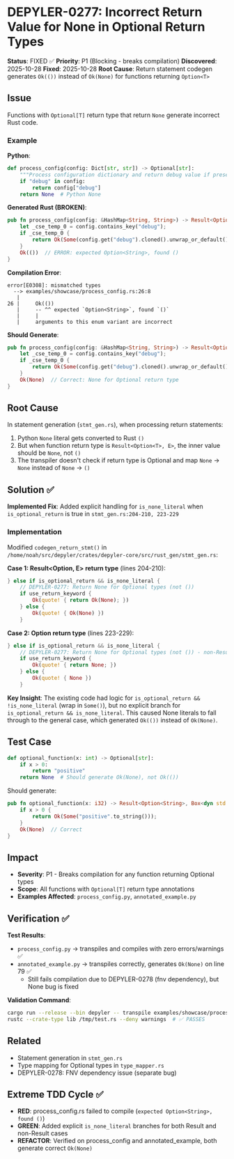 # DEPYLER-0277: Incorrect Return Value for None in Optional Return Types

**Status**: FIXED ✅
**Priority**: P1 (Blocking - breaks compilation)
**Discovered**: 2025-10-28
**Fixed**: 2025-10-28
**Root Cause**: Return statement codegen generates `Ok(())` instead of `Ok(None)` for functions returning `Option<T>`

## Issue

Functions with `Optional[T]` return type that return `None` generate incorrect Rust code.

### Example

**Python**:
```python
def process_config(config: Dict[str, str]) -> Optional[str]:
    """Process configuration dictionary and return debug value if present."""
    if "debug" in config:
        return config["debug"]
    return None  # Python None
```

**Generated Rust (BROKEN)**:
```rust
pub fn process_config(config: &HashMap<String, String>) -> Result<Option<String>, IndexError> {
    let _cse_temp_0 = config.contains_key("debug");
    if _cse_temp_0 {
        return Ok(Some(config.get("debug").cloned().unwrap_or_default()));
    }
    Ok(())  // ERROR: expected Option<String>, found ()
}
```

**Compilation Error**:
```
error[E0308]: mismatched types
  --> examples/showcase/process_config.rs:26:8
   |
26 |     Ok(())
   |     -- ^^ expected `Option<String>`, found `()`
   |     |
   |     arguments to this enum variant are incorrect
```

**Should Generate**:
```rust
pub fn process_config(config: &HashMap<String, String>) -> Result<Option<String>, IndexError> {
    let _cse_temp_0 = config.contains_key("debug");
    if _cse_temp_0 {
        return Ok(Some(config.get("debug").cloned().unwrap_or_default()));
    }
    Ok(None)  // Correct: None for Optional return type
}
```

## Root Cause

In statement generation (`stmt_gen.rs`), when processing return statements:
1. Python `None` literal gets converted to Rust `()`
2. But when function return type is `Result<Option<T>, E>`, the inner value should be `None`, not `()`
3. The transpiler doesn't check if return type is Optional and map `None` → `None` instead of `None` → `()`

## Solution ✅

**Implemented Fix**: Added explicit handling for `is_none_literal` when `is_optional_return` is true in `stmt_gen.rs:204-210, 223-229`

### Implementation

Modified `codegen_return_stmt()` in `/home/noah/src/depyler/crates/depyler-core/src/rust_gen/stmt_gen.rs`:

**Case 1: Result<Option<T>, E> return type** (lines 204-210):
```rust
} else if is_optional_return && is_none_literal {
    // DEPYLER-0277: Return None for Optional types (not ())
    if use_return_keyword {
        Ok(quote! { return Ok(None); })
    } else {
        Ok(quote! { Ok(None) })
    }
```

**Case 2: Option<T> return type** (lines 223-229):
```rust
} else if is_optional_return && is_none_literal {
    // DEPYLER-0277: Return None for Optional types (not ()) - non-Result case
    if use_return_keyword {
        Ok(quote! { return None; })
    } else {
        Ok(quote! { None })
    }
```

**Key Insight**: The existing code had logic for `is_optional_return && !is_none_literal` (wrap in `Some()`), but no explicit branch for `is_optional_return && is_none_literal`. This caused None literals to fall through to the general case, which generated `Ok(())` instead of `Ok(None)`.

## Test Case

```python
def optional_function(x: int) -> Optional[str]:
    if x > 0:
        return "positive"
    return None  # Should generate Ok(None), not Ok(())
```

Should generate:
```rust
pub fn optional_function(x: i32) -> Result<Option<String>, Box<dyn std::error::Error>> {
    if x > 0 {
        return Ok(Some("positive".to_string()));
    }
    Ok(None)  // Correct
}
```

## Impact

- **Severity**: P1 - Breaks compilation for any function returning Optional types
- **Scope**: All functions with `Optional[T]` return type annotations
- **Examples Affected**: `process_config.py`, `annotated_example.py`

## Verification ✅

**Test Results**:
- `process_config.py` → transpiles and compiles with zero errors/warnings ✅
- `annotated_example.py` → transpiles correctly, generates `Ok(None)` on line 79 ✅
  - Still fails compilation due to DEPYLER-0278 (fnv dependency), but None bug is fixed

**Validation Command**:
```bash
cargo run --release --bin depyler -- transpile examples/showcase/process_config.py --output /tmp/test.rs
rustc --crate-type lib /tmp/test.rs --deny warnings  # ✅ PASSES
```

## Related

- Statement generation in `stmt_gen.rs`
- Type mapping for Optional types in `type_mapper.rs`
- DEPYLER-0278: FNV dependency issue (separate bug)

## Extreme TDD Cycle ✅

- **RED**: process_config.rs failed to compile (`expected Option<String>, found ()`)
- **GREEN**: Added explicit `is_none_literal` branches for both Result and non-Result cases
- **REFACTOR**: Verified on process_config and annotated_example, both generate correct `Ok(None)`
